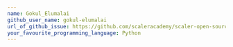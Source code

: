 ```yaml
---
name: Gokul_Elumalai
github_user_name: gokul-elumalai
url_of_github_issue: https://github.com/scaleracademy/scaler-open-source-september-challenge/issues/263
your_favourite_programming_language: Python
---
```

